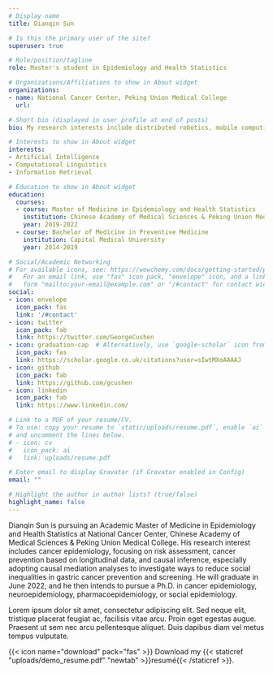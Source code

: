 ```yaml
---
# Display name
title: Dianqin Sun

# Is this the primary user of the site?
superuser: true

# Role/position/tagline
role: Master's student in Epidemiology and Health Statistics

# Organizations/Affiliations to show in About widget
organizations:
- name: National Cancer Center, Peking Union Medical College
  url:

# Short bio (displayed in user profile at end of posts)
bio: My research interests include distributed robotics, mobile computing and programmable matter.

# Interests to show in About widget
interests:
- Artificial Intelligence
- Computational Linguistics
- Information Retrieval

# Education to show in About widget
education:
  courses:
  - course: Master of Medicine in Epidemiology and Health Statistics
    institution: Chinese Academy of Medical Sciences & Peking Union Medical College
    year: 2019-2022
  - course: Bachelor of Medicine in Preventive Medicine
    institution: Capital Medical University
    year: 2014-2019

# Social/Academic Networking
# For available icons, see: https://wowchemy.com/docs/getting-started/page-builder/#icons
#   For an email link, use "fas" icon pack, "envelope" icon, and a link in the
#   form "mailto:your-email@example.com" or "/#contact" for contact widget.
social:
- icon: envelope
  icon_pack: fas
  link: '/#contact'
- icon: twitter
  icon_pack: fab
  link: https://twitter.com/GeorgeCushen
- icon: graduation-cap  # Alternatively, use `google-scholar` icon from `ai` icon pack
  icon_pack: fas
  link: https://scholar.google.co.uk/citations?user=sIwtMXoAAAAJ
- icon: github
  icon_pack: fab
  link: https://github.com/gcushen
- icon: linkedin
  icon_pack: fab
  link: https://www.linkedin.com/

# Link to a PDF of your resume/CV.
# To use: copy your resume to `static/uploads/resume.pdf`, enable `ai` icons in `params.toml`, 
# and uncomment the lines below.
# - icon: cv
#   icon_pack: ai
#   link: uploads/resume.pdf

# Enter email to display Gravatar (if Gravatar enabled in Config)
email: ""

# Highlight the author in author lists? (true/false)
highlight_name: false
---
```


Dianqin Sun is pursuing an Academic Master of Medicine in Epidemiology and Health Statistics at National Cancer Center, Chinese Academy of Medical Sciences & Peking Union Medical College. His research interest includes cancer epidemiology, focusing on risk assessment, cancer prevention based on longitudinal data, and causal inference, especially adopting causal mediation analyses to investigate ways to reduce social inequalities in gastric cancer prevention and screening.  He will graduate in June 2022, and he then intends to pursue a Ph.D. in cancer epidemiology, neuroepidemiology, pharmacoepidemiology, or social epidemiology.

Lorem ipsum dolor sit amet, consectetur adipiscing elit. Sed neque elit, tristique placerat feugiat ac, facilisis vitae arcu. Proin eget egestas augue. Praesent ut sem nec arcu pellentesque aliquet. Duis dapibus diam vel metus tempus vulputate.

{{< icon name="download" pack="fas" >}} Download my {{< staticref "uploads/demo_resume.pdf" "newtab" >}}resumé{{< /staticref >}}.
